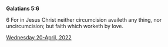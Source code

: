 **Galatians 5:6**

6 For in Jesus Christ neither circumcision availeth any thing, nor uncircumcision; but faith which worketh by love.

[Wednesday 20-April, 2022](https://t.me/s/daily_scripture)
